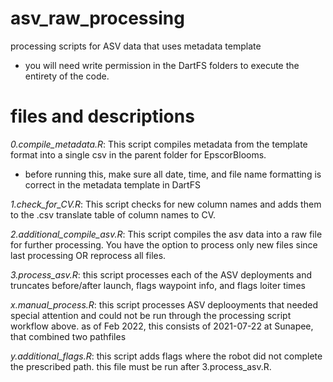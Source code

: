 # asv_raw_processing
processing scripts for ASV data that uses metadata template

 - you will need write permission in the DartFS folders to execute the entirety of the code.


# files and descriptions
*0.compile_metadata.R*: This script compiles metadata from the template format into a single csv in the parent folder for EpscorBlooms.
 - before running this, make sure all date, time, and file name formatting is correct in the metadata template in DartFS

*1.check_for_CV.R*: This script checks for new column names and adds them to the .csv translate table of column names to CV.

*2.additional_compile_asv.R*: This script compiles the asv data into a raw file for further processing. You have the option to process only new files since last processing OR reprocess all files.

*3.process_asv.R*: this script processes each of the ASV deployments and truncates before/after launch, flags waypoint info, and flags loiter times

*x.manual_process.R*: this script processes ASV deplooyments that needed special attention and could not be run through the processing script workflow above.
    as of Feb 2022, this consists of 2021-07-22 at Sunapee, that combined two pathfiles

*y.additional_flags.R*: this script adds flags where the robot did not complete the prescribed path. this file must be run after 3.process_asv.R.

